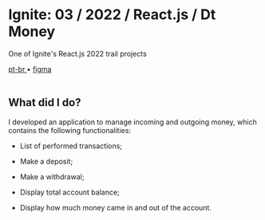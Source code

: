 <div valing="top">
  <h1>Ignite: 03 / <span>2022</span> / React.js / Dt Money</h1>
  <p>One of Ignite's React.js 2022 trail projects</p>
  <nav>
    <div id="repository-buttons"/>
    <a class="navigation-link disabled" href="https://github.com/L-Marcel/ignite-03-reactjs-2022-dt-money/blob/main/README.md" target="__blank__">
      pt-br
    </a>
    <span class="disabled">•</span>
    <a class="navigation-link" href="https://www.figma.com/file/6rZSUU6YioGwpGNiTBVnSY/DT-Money-(Community)?node-id=42078%3A424&t=9gMj0NSn1fg4QlQI-1" target="__blank__">
      figma
    </a>
  </nav>
</div>

<br/>

<div id="grid">
  <div id="grid-item">
    <h2>What did I <span>do</span>?</h2>
    <p>I developed an application to manage incoming and outgoing money, which contains the following functionalities:</p>
    <ul>
      <li id="checked"><p>List of performed transactions;</p></li>
      <li id="checked"><p>Make a deposit;</p></li>
      <li id="checked"><p>Make a withdrawal;</p></li>
      <li id="checked"><p>Display total account balance;</p></li>
      <li id="checked"><p>Display how much money came in and out of the account.</p></li>
    </ul>
  </div>
</div>
